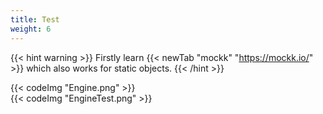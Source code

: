 ```yaml
---
title: Test
weight: 6
---
```


{{< hint warning >}}
Firstly learn {{< newTab "mockk" "https://mockk.io/" >}} which also works for static objects.
{{< /hint >}}

{{< codeImg "Engine.png" >}} 
<br>
{{< codeImg "EngineTest.png" >}}